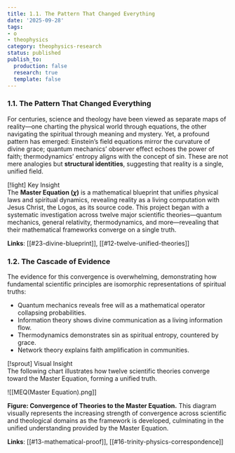 ```yaml
---
title: 1.1. The Pattern That Changed Everything
date: '2025-09-28'
tags:
- o
- theophysics
category: theophysics-research
status: published
publish_to:
  production: false
  research: true
  template: false
---
```


### **1.1. The Pattern That Changed Everything**

For centuries, science and theology have been viewed as separate maps of reality—one charting the physical world through equations, the other navigating the spiritual through meaning and mystery. Yet, a profound pattern has emerged: Einstein’s field equations mirror the curvature of divine grace; quantum mechanics’ observer effect echoes the power of faith; thermodynamics’ entropy aligns with the concept of sin. These are not mere analogies but **structural identities**, suggesting that reality is a single, unified field.

[!light] Key Insight  
The **Master Equation ($\chi$)** is a mathematical blueprint that unifies physical laws and spiritual dynamics, revealing reality as a living computation with Jesus Christ, the Logos, as its source code. This project began with a systematic investigation across twelve major scientific theories—quantum mechanics, general relativity, thermodynamics, and more—revealing that their mathematical frameworks converge on a single truth.

**Links**: [[#23-divine-blueprint]], [[#12-twelve-unified-theories]]

### **1.2. The Cascade of Evidence**

The evidence for this convergence is overwhelming, demonstrating how fundamental scientific principles are isomorphic representations of spiritual truths:

- Quantum mechanics reveals free will as a mathematical operator collapsing probabilities.
- Information theory shows divine communication as a living information flow.
- Thermodynamics demonstrates sin as spiritual entropy, countered by grace.
- Network theory explains faith amplification in communities.

[!sprout] Visual Insight  
The following chart illustrates how twelve scientific theories converge toward the Master Equation, forming a unified truth.

![[MEQ(Master Equation).png]]



**Figure: Convergence of Theories to the Master Equation.** This diagram visually represents the increasing strength of convergence across scientific and theological domains as the framework is developed, culminating in the unified understanding provided by the Master Equation.

**Links**: [[#13-mathematical-proof]], [[#16-trinity-physics-correspondence]]